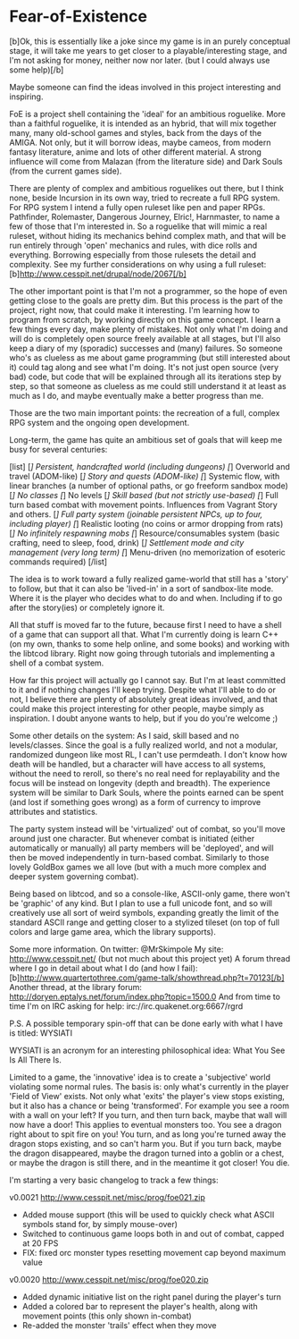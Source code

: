 Fear-of-Existence
=================

[b]Ok, this is essentially like a joke since my game is in an purely conceptual stage, it will take me years to get closer to a playable/interesting stage, and I'm not asking for money, neither now nor later. (but I could always use some help)[/b]

Maybe someone can find the ideas involved in this project interesting and inspiring.

FoE is a project shell containing the 'ideal' for an ambitious roguelike. More than a faithful roguelike, it is intended as an hybrid, that will mix together many, many old-school games and styles, back from the days of the AMIGA. Not only, but it will borrow ideas, maybe cameos, from modern fantasy literature, anime and lots of other different material. A strong influence will come from Malazan (from the literature side) and Dark Souls (from the current games side).

There are plenty of complex and ambitious roguelikes out there, but I think none, beside Incursion in its own way, tried to recreate a full RPG system. For RPG system I intend a fully open ruleset like pen and paper RPGs. Pathfinder, Rolemaster, Dangerous Journey, Elric!, Harnmaster, to name a few of those that I'm interested in. So a roguelike that will mimic a real ruleset, without hiding its mechanics behind complex math, and that will be run entirely through 'open' mechanics and rules, with dice rolls and everything. Borrowing especially from those rulesets the detail and complexity. See my further considerations on why using a full ruleset: [b]http://www.cesspit.net/drupal/node/2067[/b]

The other important point is that I'm not a programmer, so the hope of even getting close to the goals are pretty dim. But this process is the part of the project, right now, that could make it interesting. I'm learning how to program from scratch, by working directly on this game concept. I learn a few things every day, make plenty of mistakes. Not only what I'm doing and will do is completely open source freely available at all stages, but I'll also keep a diary of my (sporadic) successes and (many) failures. So someone who's as clueless as me about game programming (but still interested about it) could tag along and see what I'm doing. It's not just open source (very bad) code, but code that will be explained through all its iterations step by step, so that someone as clueless as me could still understand it at least as much as I do, and maybe eventually make a better progress than me.

Those are the two main important points: the recreation of a full, complex RPG system and the ongoing open development.

Long-term, the game has quite an ambitious set of goals that will keep me busy for several centuries:

[list]
[*] Persistent, handcrafted world (including dungeons) 
[*] Overworld and travel (ADOM-like)
[*] Story and quests (ADOM-like)
[*] Systemic flow, with linear branches (a number of optional paths, or go freeform sandbox mode)
[*] No classes
[*] No levels
[*] Skill based (but not strictly use-based)
[*] Full turn based combat with movement points. Influences from Vagrant Story and others.
[*] Full party system (joinable persistent NPCs, up to four, including player)
[*] Realistic looting (no coins or armor dropping from rats)
[*] No infinitely respawning mobs
[*] Resource/consumables system (basic crafting, need to sleep, food, drink)
[*] Settlement mode and city management (very long term)
[*] Menu-driven (no memorization of esoteric commands required)
[/list]

The idea is to work toward a fully realized game-world that still has a 'story' to follow, but that it can also be 'lived-in' in a sort of sandbox-lite mode. Where it is the player who decides what to do and when. Including if to go after the story(ies) or completely ignore it.

All that stuff is moved far to the future, because first I need to have a shell of a game that can support all that. What I'm currently doing is learn C++ (on my own, thanks to some help online, and some books) and working with the libtcod library. Right now going through tutorials and implementing a shell of a combat system.

How far this project will actually go I cannot say. But I'm at least committed to it and if nothing changes I'll keep trying. Despite what I'll able to do or not, I believe there are plenty of absolutely great ideas involved, and that could make this project interesting for other people, maybe simply as inspiration. I doubt anyone wants to help, but if you do you're welcome ;)

Some other details on the system:
As I said, skill based and no levels/classes. Since the goal is a fully realized world, and not a modular, randomized dungeon like most RL, I can't use permdeath. I don't know how death will be handled, but a character will have access to all systems, without the need to reroll, so there's no real need for replayability and the focus will be instead on longevity (depth and breadth). The experience system will be similar to Dark Souls, where the points earned can be spent (and lost if something goes wrong) as a form of currency to improve attributes and statistics.

The party system instead will be 'virtualized' out of combat, so you'll move around just one character. But whenever combat is initiated (either automatically or manually) all party members will be 'deployed', and will then be moved independently in turn-based combat. Similarly to those lovely GoldBox games we all love (but with a much more complex and deeper system governing combat).

Being based on libtcod, and so a console-like, ASCII-only game, there won't be 'graphic' of any kind. But I plan to use a full unicode font, and so will creatively use all sort of weird symbols, expanding greatly the limit of the standard ASCII range and getting closer to a stylized tileset (on top of full colors and large game area, which the library supports).

Some more information.
On twitter: @MrSkimpole
My site: http://www.cesspit.net/ (but not much about this project yet)
A forum thread where I go in detail about what I do (and how I fail): [b]http://www.quartertothree.com/game-talk/showthread.php?t=70123[/b]
Another thread, at the library forum: http://doryen.eptalys.net/forum/index.php?topic=1500.0
And from time to time I'm on IRC asking for help: irc://irc.quakenet.org:6667/rgrd

P.S.
A possible temporary spin-off that can be done early with what I have is titled: WYSIATI

WYSIATI is an acronym for an interesting philosophical idea: What You See Is All There Is.

Limited to a game, the 'innovative' idea is to create a 'subjective' world violating some normal rules. The basis is: only what's currently in the player 'Field of View' exists. Not only what 'exits' the player's view stops existing, but it also has a chance or being 'transformed'. For example you see a room with a wall on your left? If you turn, and then turn back, maybe that wall will now have a door! This applies to eventual monsters too. You see a dragon right about to spit fire on you! You turn, and as long you're turned away the dragon stops existing, and so can't harm you. But if you turn back, maybe the dragon disappeared, maybe the dragon turned into a goblin or a chest, or maybe the dragon is still there, and in the meantime it got closer! You die.

I'm starting a very basic changelog to track a few things:

v0.0021 http://www.cesspit.net/misc/prog/foe021.zip
- Added mouse support (this will be used to quickly check what ASCII symbols stand for, by simply mouse-over)
- Switched to continuous game loops both in and out of combat, capped at 20 FPS
- FIX: fixed orc monster types resetting movement cap beyond maximum value

v0.0020 http://www.cesspit.net/misc/prog/foe020.zip
- Added dynamic initiative list on the right panel during the player's turn
- Added a colored bar to represent the player's health, along with movement points (this only shown in-combat)
- Re-added the monster 'trails' effect when they move
